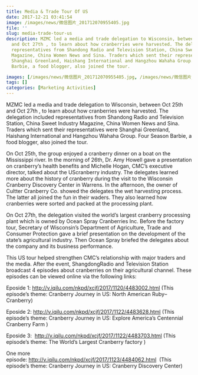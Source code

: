 ```yaml
---
title: Media & Trade Tour Of US
date: 2017-12-21 03:41:54
image: /images/news/微信图片_201712070955405.jpg
file: ''
slug: media-trade-tour-us
description: MZMC led a media and trade delegation to Wisconsin, between Oct 25th
  and Oct 27th , to learn about how cranberries were harvested. The delegation included
  representatives from Shandong Radio and Television Station, China Sweet Industry
  Magazine, China Women News and Sina. Traders which sent their representatives were
  Shanghai Greenland, Haishang International and Hangzhou Wahaha Group. Four Season
  Barbie, a food blogger, also joined the tour.

images: [/images/news/微信图片_201712070955405.jpg, /images/news/微信图片_201712070955402.jpg, /images/news/微信图片_201712070955403.jpg, /images/news/微信图片_201712070955404.jpg, /images/news/微信图片_20171207095540.jpg, /images/news/微信图片_201712070955401.jpg]
tags: []
categories: [Marketing Activities]
---
```

<p>MZMC led a media and trade delegation to Wisconsin, between Oct 25th and Oct 27th , to learn about how cranberries were harvested. The delegation included representatives from Shandong Radio and Television Station, China Sweet Industry Magazine, China Women News and Sina. Traders which sent their representatives were Shanghai Greenland, Haishang International and Hangzhou Wahaha Group. Four Season Barbie, a food blogger, also joined the tour.</p>
<p>On Oct 25th, the group enjoyed a cranberry dinner on a boat on the Mississippi river. In the morning of 26th, Dr. Amy Howell gave a presentation on cranberry’s health benefits and Michelle Hogan, CMC’s executive director, talked about the UScranberry industry. The delegates learned more about the history of cranberry during the visit to the Wisconsin Cranberry Discovery Center in Warrens. In the afternoon, the owner of Cultter Cranberry Co. showed the delegates the wet harvesting process. The latter all joined the fun in their waders. They also learned how cranberries were sorted and packed at the processing plant.</p>
<p>On Oct 27th, the delegation visited the world’s largest cranberry processing plant which is owned by Ocean Spray Cranberries Inc. Before the factory tour, Secretary of Wisconsin’s Department of Agriculture, Trade and Consumer Protection gave a brief presentation on the development of the state’s agricultural industry. Then Ocean Spray briefed the delegates about the company and its business performance.</p>
<p>This US tour helped strengthen CMC’s relationship with major traders and the media. After the event, ShangdongRadio and Television Station broadcast 4 episodes about cranberries on their agricultural channel. These episodes can be viewed online via the following links:</p>
<p>Eposide 1: <a href="http://v.iqilu.com/nkpd/xcjf/2017/1120/4483002.html">http://v.iqilu.com/nkpd/xcjf/2017/1120/4483002.html</a> (This episode’s theme: Cranberry Journey in US: North American Ruby–Cranberry)</p>
<p>Eposide 2: <a href="http://v.iqilu.com/nkpd/xcjf/2017/1122/4483628.html">http://v.iqilu.com/nkpd/xcjf/2017/1122/4483628.html</a> (This episode’s theme: Cranberry Journey in US: Explore America’s Centennial Cranberry Farm )</p>
<p>Eposide 3:  <a href="http://v.iqilu.com/nkpd/xcjf/2017/1122/4483703.html">http://v.iqilu.com/nkpd/xcjf/2017/1122/4483703.html</a> (This episode’s theme: The World’s Largest Cranberry factory )</p>
<p>One more episode: <a href="http://v.iqilu.com/nkpd/xcjf/2017/1123/4484062.html">http://v.iqilu.com/nkpd/xcjf/2017/1123/4484062.html</a>  (This episode’s theme: Cranberry Journey in US: Cranberry Discovery Center)</p>

